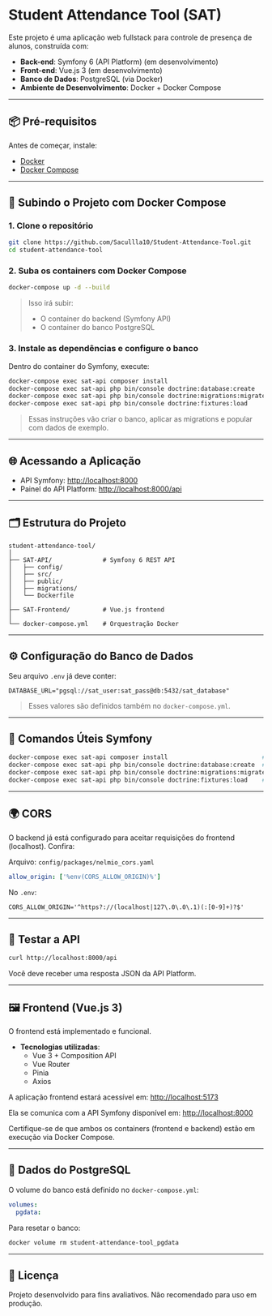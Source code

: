 # Student Attendance Tool (SAT)

Este projeto é uma aplicação web fullstack para controle de presença de alunos, construída com:

- **Back-end**: Symfony 6 (API Platform) (em desenvolvimento)
- **Front-end**: Vue.js 3 (em desenvolvimento)
- **Banco de Dados**: PostgreSQL (via Docker)
- **Ambiente de Desenvolvimento**: Docker + Docker Compose

---

## 📦 Pré-requisitos

Antes de começar, instale:

- [Docker](https://www.docker.com/)
- [Docker Compose](https://docs.docker.com/compose/)

---

## 🚀 Subindo o Projeto com Docker Compose

### 1. Clone o repositório

```bash
git clone https://github.com/Sacullla10/Student-Attendance-Tool.git
cd student-attendance-tool
```

### 2. Suba os containers com Docker Compose

```bash
docker-compose up -d --build
```

> Isso irá subir:
> - O container do backend (Symfony API)
> - O container do banco PostgreSQL

### 3. Instale as dependências e configure o banco

Dentro do container do Symfony, execute:

```bash
docker-compose exec sat-api composer install
docker-compose exec sat-api php bin/console doctrine:database:create
docker-compose exec sat-api php bin/console doctrine:migrations:migrate
docker-compose exec sat-api php bin/console doctrine:fixtures:load
```

> Essas instruções vão criar o banco, aplicar as migrations e popular com dados de exemplo.

---

## 🌐 Acessando a Aplicação

- API Symfony: [http://localhost:8000](http://localhost:8000)
- Painel do API Platform: [http://localhost:8000/api](http://localhost:8000/api)

---

## 🗂️ Estrutura do Projeto

```
student-attendance-tool/
│
├── SAT-API/              # Symfony 6 REST API
│   ├── config/
│   ├── src/
│   ├── public/
│   ├── migrations/
│   └── Dockerfile
│
├── SAT-Frontend/         # Vue.js frontend 
│
└── docker-compose.yml    # Orquestração Docker
```

---

## ⚙️ Configuração do Banco de Dados

Seu arquivo `.env` já deve conter:

```env
DATABASE_URL="pgsql://sat_user:sat_pass@db:5432/sat_database"
```

> Esses valores são definidos também no `docker-compose.yml`.

---

## 🔧 Comandos Úteis Symfony

```bash
docker-compose exec sat-api composer install                          # Instala dependências
docker-compose exec sat-api php bin/console doctrine:database:create  # Cria banco
docker-compose exec sat-api php bin/console doctrine:migrations:migrate  # Aplica migrations
docker-compose exec sat-api php bin/console doctrine:fixtures:load    # Carrega dados fictícios
```

---

## 🌍 CORS

O backend já está configurado para aceitar requisições do frontend (localhost). Confira:

Arquivo: `config/packages/nelmio_cors.yaml`

```yaml
allow_origin: ['%env(CORS_ALLOW_ORIGIN)%']
```

No `.env`:

```env
CORS_ALLOW_ORIGIN='^https?://(localhost|127\.0\.0\.1)(:[0-9]+)?$'
```

---

## 🧪 Testar a API

```bash
curl http://localhost:8000/api
```

Você deve receber uma resposta JSON da API Platform.

---

## 🖼️ Frontend (Vue.js 3)

O frontend está implementado e funcional.

- **Tecnologias utilizadas**:
  - Vue 3 + Composition API
  - Vue Router
  - Pinia
  - Axios

A aplicação frontend estará acessível em: [http://localhost:5173](http://localhost:5173)

Ela se comunica com a API Symfony disponível em: [http://localhost:8000](http://localhost:8000)

Certifique-se de que ambos os containers (frontend e backend) estão em execução via Docker Compose.


---

## 🐘 Dados do PostgreSQL

O volume do banco está definido no `docker-compose.yml`:

```yaml
volumes:
  pgdata:
```

Para resetar o banco:

```bash
docker volume rm student-attendance-tool_pgdata
```

---

## 📝 Licença

Projeto desenvolvido para fins avaliativos. Não recomendado para uso em produção.
